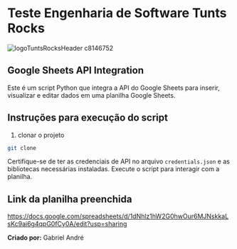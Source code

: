 # Teste Engenharia de Software Tunts Rocks
![logoTuntsRocksHeader c8146752](https://github.com/gabrielandre-math/TesteEngenhariaSoftwareTuntsRocks/assets/60861872/bdd7128b-0e62-4a71-a783-13c4c8f6e11e)

## Google Sheets API Integration

Este é um script Python que integra a API do Google Sheets para inserir, visualizar e editar dados em uma planilha Google Sheets.

## Instruções para execução do script
1. clonar o projeto
```bash
git clone 
```

Certifique-se de ter as credenciais de API no arquivo `credentials.json` e as bibliotecas necessárias instaladas. Execute o script para interagir com a planilha.

## Link da planilha preenchida
https://docs.google.com/spreadsheets/d/1dNhlz1hW2G0hwOur6MJNskkaLsKc9ai6g4qpG0fCy0A/edit?usp=sharing

**Criado por:** Gabriel André
